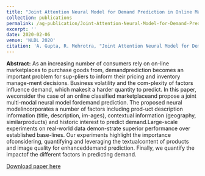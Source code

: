 ```yaml
---
title: "Joint Attention Neural Model for Demand Prediction in Online Marketplaces"
collection: publications
permalink: /ag-publication/Joint-Attention-Neural-Model-for-Demand-Prediction-in-Online-Marketplaces
excerpt: ''
date: 2020-02-06
venue: 'NLDL 2020'
citation: 'A. Gupta, R. Mehrotra, "Joint Attention Neural Model for Demand Prediction in Online Marketplaces," 2020 NLDL'
---
```


**Abstract:** As an increasing number of consumers rely on on-line marketplaces to purchase goods from, demandprediction becomes an important problem for sup-pliers to inform their pricing and inventory manage-ment  decisions.   Business  volatility  and  the  com-plexity  of  factors  influence  demand,  which  makesit a harder quantity to predict.  In this paper, weconsider the case of an online classified marketplaceand propose a joint multi-modal neural model fordemand  prediction.   The  proposed  neural  modelincorporates  a  number  of  factors  including  prod-uct description information (title, description, im-ages),  contextual  information  (geography,  similarproducts) and historic interest to predict demand.Large-scale experiments on real-world data demon-strate superior performance over established base-lines.  Our experiments highlight the importance ofconsidering, quantifying and leveraging the textualcontent of products and image quality for enhanceddemand prediction. Finally, we quantify the impactof the different factors in predicting demand.

[Download paper here](https://septentrio.uit.no/index.php/nldl/article/view/5170/5085)


